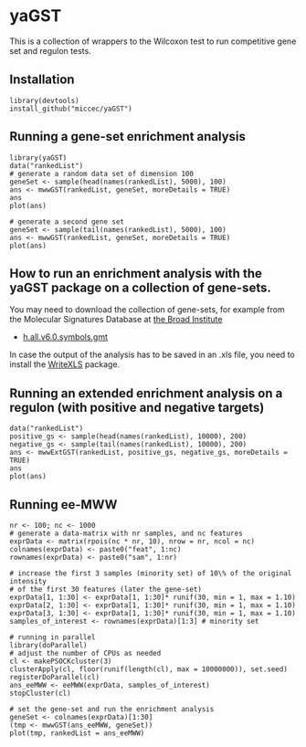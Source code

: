 # yaGST

This is a collection of wrappers to the Wilcoxon test to run competitive gene set and regulon tests.


## Installation

```{r}
library(devtools)
install_github("miccec/yaGST")
```
## Running a gene-set enrichment analysis

```{r}
library(yaGST)
data("rankedList")
# generate a random data set of dimension 100
geneSet <- sample(head(names(rankedList), 5000), 100)
ans <- mwwGST(rankedList, geneSet, moreDetails = TRUE)
ans
plot(ans)

# generate a second gene set
geneSet <- sample(tail(names(rankedList), 5000), 100)
ans <- mwwGST(rankedList, geneSet, moreDetails = TRUE)
plot(ans)

```
## How to run an enrichment analysis with the yaGST package on a collection of gene-sets.
You may need to download the collection of gene-sets, for example from the Molecular Signatures Database at [the Broad Institute](http://software.broadinstitute.org/gsea/downloads.jsp)

- [h.all.v6.0.symbols.gmt](http://software.broadinstitute.org/gsea/msigdb/download_file.jsp?filePath=/resources/msigdb/6.0/h.all.v6.0.symbols.gmt)

In case the output of the analysis has to be saved in an .xls file, you need to install the [WriteXLS](https://cran.r-project.org/web/packages/WriteXLS/index.html) package.


## Running an extended enrichment analysis on a regulon (with positive and negative targets)
```{r}
data("rankedList")
positive_gs <- sample(head(names(rankedList), 10000), 200)
negative_gs <- sample(tail(names(rankedList), 10000), 200)
ans <- mwwExtGST(rankedList, positive_gs, negative_gs, moreDetails = TRUE)
ans
plot(ans)
```

## Running ee-MWW

```{r}
nr <- 100; nc <- 1000
# generate a data-matrix with nr samples, and nc features
exprData <- matrix(rpois(nc * nr, 10), nrow = nr, ncol = nc)
colnames(exprData) <- paste0("feat", 1:nc)
rownames(exprData) <- paste0("sam", 1:nr)

# increase the first 3 samples (minority set) of 10\% of the original intensity
# of the first 30 features (later the gene-set)
exprData[1, 1:30] <- exprData[1, 1:30]* runif(30, min = 1, max = 1.10)
exprData[2, 1:30] <- exprData[1, 1:30]* runif(30, min = 1, max = 1.10)
exprData[3, 1:30] <- exprData[1, 1:30]* runif(30, min = 1, max = 1.10)
samples_of_interest <- rownames(exprData)[1:3] # minority set

# running in parallel
library(doParallel)
# adjust the number of CPUs as needed
cl <- makePSOCKcluster(3)
clusterApply(cl, floor(runif(length(cl), max = 10000000)), set.seed)
registerDoParallel(cl)
ans_eeMWW <- eeMWW(exprData, samples_of_interest)
stopCluster(cl)

# set the gene-set and run the enrichment analysis
geneSet <- colnames(exprData)[1:30]
(tmp <- mwwGST(ans_eeMWW, geneSet))
plot(tmp, rankedList = ans_eeMWW)
```
